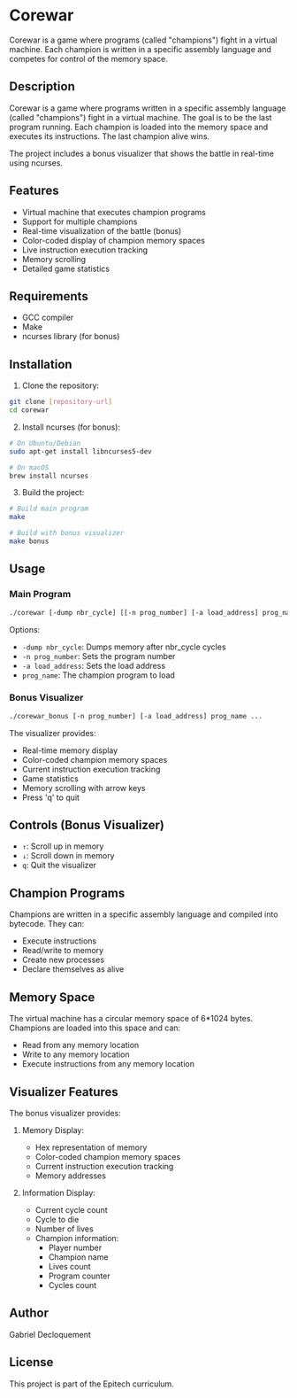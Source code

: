 # Corewar

Corewar is a game where programs (called "champions") fight in a virtual machine. Each champion is written in a specific assembly language and competes for control of the memory space.

## Description

Corewar is a game where programs written in a specific assembly language (called "champions") fight in a virtual machine. The goal is to be the last program running. Each champion is loaded into the memory space and executes its instructions. The last champion alive wins.

The project includes a bonus visualizer that shows the battle in real-time using ncurses.

## Features

- Virtual machine that executes champion programs
- Support for multiple champions
- Real-time visualization of the battle (bonus)
- Color-coded display of champion memory spaces
- Live instruction execution tracking
- Memory scrolling
- Detailed game statistics

## Requirements

- GCC compiler
- Make
- ncurses library (for bonus)

## Installation

1. Clone the repository:
```bash
git clone [repository-url]
cd corewar
```

2. Install ncurses (for bonus):
```bash
# On Ubuntu/Debian
sudo apt-get install libncurses5-dev

# On macOS
brew install ncurses
```

3. Build the project:
```bash
# Build main program
make

# Build with bonus visualizer
make bonus
```

## Usage

### Main Program
```bash
./corewar [-dump nbr_cycle] [[-n prog_number] [-a load_address] prog_name] ...
```

Options:
- `-dump nbr_cycle`: Dumps memory after nbr_cycle cycles
- `-n prog_number`: Sets the program number
- `-a load_address`: Sets the load address
- `prog_name`: The champion program to load

### Bonus Visualizer
```bash
./corewar_bonus [-n prog_number] [-a load_address] prog_name ...
```

The visualizer provides:
- Real-time memory display
- Color-coded champion memory spaces
- Current instruction execution tracking
- Game statistics
- Memory scrolling with arrow keys
- Press 'q' to quit

## Controls (Bonus Visualizer)

- `↑`: Scroll up in memory
- `↓`: Scroll down in memory
- `q`: Quit the visualizer

## Champion Programs

Champions are written in a specific assembly language and compiled into bytecode. They can:
- Execute instructions
- Read/write to memory
- Create new processes
- Declare themselves as alive

## Memory Space

The virtual machine has a circular memory space of 6*1024 bytes. Champions are loaded into this space and can:
- Read from any memory location
- Write to any memory location
- Execute instructions from any memory location

## Visualizer Features

The bonus visualizer provides:
1. Memory Display:
   - Hex representation of memory
   - Color-coded champion memory spaces
   - Current instruction execution tracking
   - Memory addresses

2. Information Display:
   - Current cycle count
   - Cycle to die
   - Number of lives
   - Champion information:
     - Player number
     - Champion name
     - Lives count
     - Program counter
     - Cycles count

## Author

Gabriel Decloquement

## License

This project is part of the Epitech curriculum. 